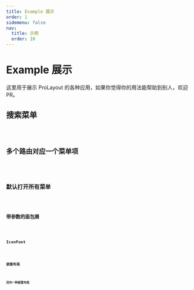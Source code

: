 ```yaml
---
title: Example 展示
order: 1
sidemenu: false
nav:
  title: 示例
  order: 10
---
```


# Example 展示

这里用于展示 ProLayout 的各种应用，如果你觉得你的用法能帮助到别人，欢迎 PR。

## 搜索菜单

<code src="./example/searchMenu.tsx" />

## 多个路由对应一个菜单项

<code src="./example/MultipleMenuOnePath.tsx" />

## 默认打开所有菜单

<code src="./example/DefaultOpenAllMenu.tsx" />

## 带参数的面包屑

<code src="./example/BreadcrumbsRepeat.tsx" />

## IconFont

<code src="./example/IconFont.tsx" />

## 嵌套布局

<code src="./example/Nested.tsx" />

## 另外一种嵌套布局

<code src="./example/TopmenuNested.tsx" />
